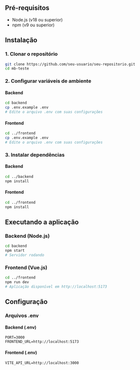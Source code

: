 ## Pré-requisitos
- Node.js (v18 ou superior)
- npm (v9 ou superior)

## Instalação

### 1. Clonar o repositório
```bash
git clone https://github.com/seu-usuario/seu-repositorio.git
cd mb-teste
```

### 2. Configurar variáveis de ambiente

#### Backend
```bash
cd backend
cp .env.example .env
# Edite o arquivo .env com suas configurações
```

#### Frontend
```bash
cd ../frontend
cp .env.example .env
# Edite o arquivo .env com suas configurações
```

### 3. Instalar dependências

#### Backend
```bash
cd ../backend
npm install
```

#### Frontend
```bash
cd ../frontend
npm install
```

## Executando a aplicação

### Backend (Node.js)
```bash
cd backend
npm start
# Servidor rodando
```

### Frontend (Vue.js)
```bash
cd ../frontend
npm run dev
# Aplicação disponível em http://localhost:5173
```

## Configuração

### Arquivos .env

#### Backend (.env)
```env
PORT=3000
FRONTEND_URL=http://localhost:5173
```

#### Frontend (.env)
```env
VITE_API_URL=http://localhost:3000
```

